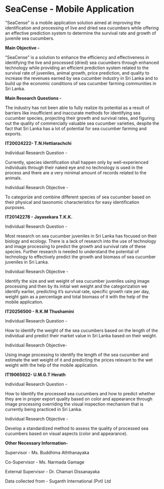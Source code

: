 # SeaCense - Mobile Application

"SeaCense" is a mobile application solution aimed at improving the
identification and processing of live and dried sea cucumbers while offering an 
effective prediction system to determine the survival rate and growth of juvenile sea cucumbers.

**Main Objective -** 

“SeaCense" is a solution to enhance the efficiency and effectiveness in
identifying the live and processed (dried) sea cucumbers through enhanced technology 
while providing an efficient prediction system related to the survival rate of juveniles,
animal growth, price prediction, and quality to increase the revenues earned by sea cucumber industry
in Sri Lanka and to build up the economic conditions of sea cucumber farming communities in Sri Lanka.

**Main Research Questions -**

The industry has not been able to fully realize its
potential as a result of barriers like insufficient and inaccurate methods for identifying sea cucumber species,
projecting their growth and survival rates, and figuring out the quality of commercially valuable sea cucumber varieties,
despite the fact that Sri Lanka has a lot of potential for sea cucumber farming and exports.


**IT20024222- T.N.Hettiarachchi**

Individual Research Question -

Currently, species identification shall happen only by well-experienced individuals through their naked eye and no technology is used in the 
process and there are a very minimal amount of records related to the animals.

Individual Research Objective -

To categorize and combine different species of sea cucumber based on their physical and taxonomic characteristics for easy identification purposes.



**IT20142278 - Jayasekara T.K.K.**

Individual Research Question -

Most research on sea cucumber juveniles in Sri Lanka has focused on their biology and ecology. There is a lack of research into the use of technology and 
image processing to predict the growth and survival rate of these species. Further research is needed to understand the potential of technology to 
effectively predict the growth and biomass of sea cucumber juveniles in Sri Lanka.

Individual Research Objective -

Identify the size and wet weight of sea cucumber juveniles using image processing and then by its initial wet weight and 
the categorization we identify earlier, predicting it’s survival rate, specific growth rate per day, weight gain as a percentage and
total biomass of it with the help of the mobile application.

**IT20256500 - R.K.M Thushamini**

Individual Research Question -

How to identify the weight of the sea cucumbers based on the length of the individual and predict their market value in Sri Lanka based on their weight.

Individual Research Objective-

Using image processing to identify the length of the sea cucumber and estimate the wet weight of it
and predicting the prices relevant to the wet weight with the help of the mobile application.

**IT19065922- U.M.G.T Herath**

Individual Research Question -

How to Identify the processed sea cucumbers and how to predict whether they are in proper export quality based on 
color and appearance through image processing overriding the visual inspection mechanism that is currently being practiced in Sri Lanka.

Individual Research Objective -

Develop a standardized method to assess the quality of processed sea cucumbers based on visual aspects (color and appearance).


**Other Necessary Information-**

Supervisor - Ms. Buddhima Aththanayaka

Co-Supervisor - Ms. Narmada Gamage

External Supervisor - Dr. Chamari Dissanayaka

Data collected from - Suganth International (Pvt) Ltd 